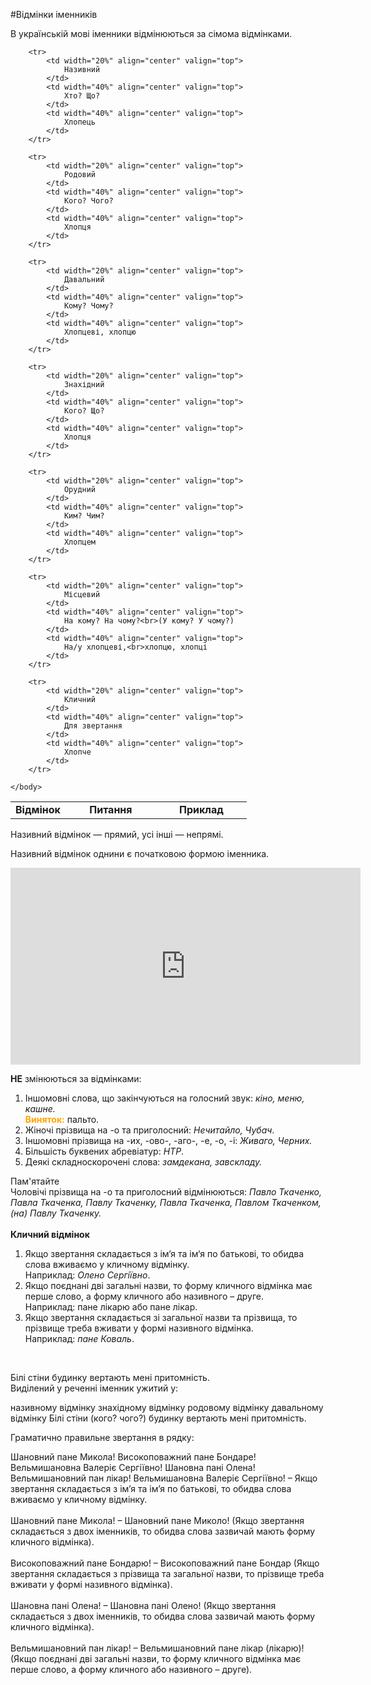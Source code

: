#Відмінки іменників



В українськiй мовi iменники вiдмiнюються за сiмома вiдмiнками.<br>


<table style="width: 75%;" align="center">
    <body>
        <tr>
            <td width="20%" align="center" valign="top">
                <b>Відмінок</b>
            </td>
            <td width="40%" align="center" valign="top">
                <b>Питання</b>
            </td>
            <td width="40%" align="center" valign="top">
                <b>Приклад</b>
            </td>
        </tr>

        <tr>
            <td width="20%" align="center" valign="top">
                Називний
            </td>
            <td width="40%" align="center" valign="top">
                Хто? Що?
            </td>
            <td width="40%" align="center" valign="top">
                Хлопець
            </td>
        </tr>

        <tr>
            <td width="20%" align="center" valign="top">
                Родовий
            </td>
            <td width="40%" align="center" valign="top">
                Кого? Чого?
            </td>
            <td width="40%" align="center" valign="top">
                Хлопця
            </td>
        </tr>

        <tr>
            <td width="20%" align="center" valign="top">
                Давальний
            </td>
            <td width="40%" align="center" valign="top">
                Кому? Чому?
            </td>
            <td width="40%" align="center" valign="top">
                Хлопцеві, хлопцю
            </td>
        </tr>

        <tr>
            <td width="20%" align="center" valign="top">
                Знахідний
            </td>
            <td width="40%" align="center" valign="top">
                Кого? Що?
            </td>
            <td width="40%" align="center" valign="top">
                Хлопця
            </td>
        </tr>

        <tr>
            <td width="20%" align="center" valign="top">
                Орудний
            </td>
            <td width="40%" align="center" valign="top">
                Ким? Чим?
            </td>
            <td width="40%" align="center" valign="top">
                Хлопцем
            </td>
        </tr>

        <tr>
            <td width="20%" align="center" valign="top">
                Місцевий
            </td>
            <td width="40%" align="center" valign="top">
                На кому? На чому?<br>(У кому? У чому?)
            </td>
            <td width="40%" align="center" valign="top">
                На/у хлопцеві,<br>хлопцю, хлопці
            </td>
        </tr>

        <tr>
            <td width="20%" align="center" valign="top">
                Кличний
            </td>
            <td width="40%" align="center" valign="top">
                Для звертання
            </td>
            <td width="40%" align="center" valign="top">
                Хлопче
            </td>
        </tr>

    </body>
</table>

Називний вiдмiнок — прямий, усi iншi — непрямi.
<br>

Називний вiдмiнок однини є початковою формою iменника.

<div class="fluidMedia">
<iframe align="center" width="560" height="315" src="https://www.youtube.com/embed/y7MFdg-xjD4" frameborder="0" allowfullscreen></iframe>
</div>
<div class="popup">
</div>

<span class="p1"><b>НЕ</b> змiнюються за вiдмiнками:</span>

<ol>
<li>Iншомовнi слова, що закiнчуються на голосний звук: <i>кiно, меню, кашне.</i><br>
<font color="orange"><b>Виняток:</b></font> пальто. </li>
<li>Жiночi прiзвища на <span class="p1">-о</span> та приголосний: <i>Нечитайло, Чубач</i>.</li>
<li>Iншомовнi прiзвища на <span class="p1">-их, -ово-, -аго-, -е, -о, -i</span>: <i>Живаго, Черних.</i></li>
<li>Бiльшiсть буквених абревiатур: <i>НТР</i>.</li>
<li>Деякi складноскороченi слова: <i>замдекана, завскладу.</i></li>
</ol>

<div class="add-wrap">
<span class="add">Пам'ятайте</span>
<div class="add-text">
Чоловiчi прiзвища на <span class="p1">-о</span> та приголосний вiдмiнюються: <i>Павло Ткаченко, Павла Ткаченка, Павлу Ткаченку, Павла Ткаченка, Павлом Ткаченком, (на) Павлу Ткаченку.</i>
</div>
</div>

<br>
<span class="p1"><b>Кличний вiдмiнок</b></span>

<ol>
<li>Якщо звертання складається з iм‘я та iм‘я по батьковi, то обидва слова вживаємо у кличному вiдмiнку.<br>
<span class="p1">Наприклад</span>: <i>Олено Сергiївно</i>.</li>
<li>Якщо поєднанi двi загальнi назви, то форму кличного вiдмiнка має перше слово, а форму кличного або називного – друге.<br>
<span class="p1">Наприклад</span>: пане лiкарю або пане лiкар.</li>
<li>Якщо звертання складається зi загальної назви та прiзвища, то прiзвище треба вживати у формi називного вiдмiнка.<br>
<span class="p1">Наприклад</span>: <i>пане Коваль</i>.</li>
</ol>

<br>
<quiz correctLabel="correct" incorrectLabel="incorrect" checkLabel="check">
    <question text="">
       <p>Білі стіни <span class="p1">будинку</span> вертають мені притомність.<br>Виділений у реченні іменник ужитий у:
</p>
        <answer>називному відмінку</answer>
        <answer>знахідному відмінку</answer>
        <answer correct>родовому відмінку</answer>
        <answer>давальному відмінку</answer>
        <explanation>
  Білі стіни (кого? чого?) будинку вертають мені притомність.
        <explanation>
    </question>
</quiz>


<br>
<quiz correctLabel="correct" incorrectLabel="incorrect" checkLabel="check">
    <question text="">
       <p>Граматично правильне звертання в рядку:</p>
        <answer>Шановний пане Микола!</answer>
        <answer>Високоповажний пане Бондаре!</answer>
        <answer correct>Вельмишановна Валеріє Сергіївно!</answer>
        <answer>Шановна пані Олена!</answer>
        <answer>Вельмишановний пан лікар!</answer>
        <explanation>
  Вельмишановна Валеріє Сергіївно! – Якщо звертання складається з ім’я та ім’я по батькові, то обидва слова вживаємо у кличному відмінку.<br>
  <br>
Шановний пане Микола! – Шановний пане Миколо! (Якщо звертання складається з двох іменників, то обидва слова зазвичай мають форму кличного відмінка). <br>
<br>
Високоповажний пане Бондарю! – Високоповажний пане Бондар (Якщо звертання складається з прізвища та загальної назви, то прізвище треба вживати у формі називного відмінка). <br>
<br>
Шановна пані Олена! – Шановна пані Олено! (Якщо звертання складається з двох іменників, то обидва слова зазвичай мають форму кличного відмінка). <br>
<br>
Вельмишановний пан лікар! – Вельмишановний пане лікар (лікарю)! (Якщо поєднані дві загальні назви, то форму кличного відмінка має перше слово, а форму кличного або називного – друге).
        <explanation>
    </question>
</quiz>

